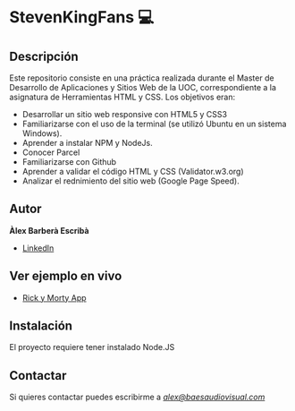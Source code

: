 # StevenKingFans :computer:

## Descripción
Este repositorio consiste en una práctica realizada durante el Master de Desarrollo de Aplicaciones y Sitios Web de la UOC, correspondiente a la asignatura de Herramientas HTML y CSS. Los objetivos eran:
* Desarrollar un sitio web responsive con HTML5 y CSS3
* Familiarizarse con el uso de la terminal (se utilizó Ubuntu en un sistema Windows).
* Aprender a instalar NPM y NodeJs.
* Conocer Parcel
* Familiarizarse con Github
* Aprender a validar el código HTML y CSS (Validator.w3.org)
* Analizar el rednimiento del sitio web (Google Page Speed).

## Autor
**Àlex Barberà Escribà**

* [LinkedIn](https://linkedin.com/in/alexbaes)

## Ver ejemplo en vivo
- [Rick y Morty App](https://alexbaes.netlify.app/)

## Instalación
El proyecto requiere tener instalado Node.JS

## Contactar
Si quieres contactar puedes escribirme a *alex@baesaudiovisual.com*
